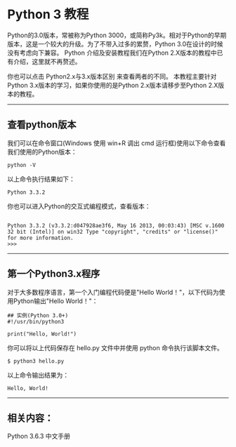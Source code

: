 # Python 3 教程
Python的3.0版本，常被称为Python 3000，或简称Py3k。相对于Python的早期版本，这是一个较大的升级。为了不带入过多的累赘，Python 3.0在设计的时候没有考虑向下兼容。
Python 介绍及安装教程我们在Python 2.X版本的教程中已有介绍，这里就不再赘述。


你也可以点击 Python2.x与3​​.x版本区别 来查看两者的不同。
本教程主要针对Python 3.x版本的学习，如果你使用的是Python 2.x版本请移步至Python 2.X版本的教程。



---
## 查看python版本
我们可以在命令窗口(Windows 使用 win+R 调出 cmd 运行框)使用以下命令查看我们使用的Python版本：
```
python -V
```
以上命令执行结果如下：
```
Python 3.3.2
```
你也可以进入Python的交互式编程模式，查看版本：
```

Python 3.3.2 (v3.3.2:d047928ae3f6, May 16 2013, 00:03:43) [MSC v.1600 32 bit (Intel)] on win32 Type "copyright", "credits" or "license()" for more information.
>>> 
```
---
## 第一个Python3.x程序
对于大多数程序语言，第一个入门编程代码便是"Hello World！"，以下代码为使用Python输出"Hello World！"：
```
## 实例(Python 3.0+)
#!/usr/bin/python3
 
print("Hello, World!")
```
你可以将以上代码保存在 hello.py 文件中并使用 python 命令执行该脚本文件。
```
$ python3 hello.py
```
以上命令输出结果为：
```
Hello, World!
```
---
## 相关内容：
 Python	3.6.3 中文手册
